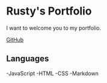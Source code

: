 # Rusty's Portfolio

I want to welcome you to my portfolio.

[GitHub](https://github.com/rustiphyde)

## Languages
-JavaScript
-HTML
-CSS
-Markdown